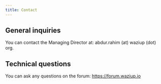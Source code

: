 ```yaml
---
title: Contact
---
```


General inquiries
------------------

You can contact the Managing Director at: abdur.rahim (at) waziup (dot) org.


Technical questions
-------------------

You can ask any questions on the forum: https://forum.waziup.io



